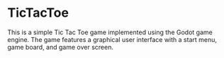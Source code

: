 # TicTacToe
This is a simple Tic Tac Toe game implemented using the Godot game engine. The game features a graphical user interface with a start menu, game board, and game over screen.

